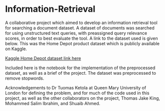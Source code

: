 # Information-Retrieval
A collaborative project which aimed to develop an information retrieval tool for searching a document dataset. A dataset of documents was searched for using unstructured text queries, with preassigned query relevance scores, in order to best evaluate the tool. A link to the dataset used is given below. This was the Home Depot product dataset which is publicly available on Kaggle.

[Kaggle Home Depot dataset link here](https://www.kaggle.com/c/home-depot-product-search-relevance/data)

Included here is the notebook for the implementation of the preprocessed dataset, as well as a brief of the project. The dataset was preprocessed to remove stopwords.

Acknowledgements to Dr Tuomas Ketola at Queen Mary University of London for defining the problem, and for much of the code used in this project, as well as the other collaborators on the project, Thomas Jake King, Mohammed Salim Ibrahim, and Shuaib Ahmed.

